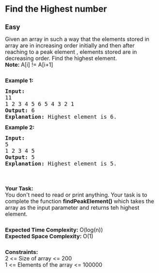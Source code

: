 # Find the Highest number
## Easy
<div class="problems_problem_content__Xm_eO"><p><span style="font-size:18px">Given an array&nbsp;in such a way that&nbsp;the elements stored in array are in increasing order&nbsp;initially&nbsp;and then after reaching to a peak element , elements stored are&nbsp;in decreasing order. Find the&nbsp;highest element.<br>
<strong>Note:&nbsp;</strong>A[i] != A[i+1]</span><br>
&nbsp;</p>

<p><strong><span style="font-size:18px">Example 1:</span></strong></p>

<pre><strong><span style="font-size:18px">Input:
</span></strong><span style="font-size:18px">11
1 2 3 4 5 6 5 4 3 2 1<strong>
Output: </strong>6
<strong>Explanation: </strong>Highest element is 6.</span></pre>

<p><span style="font-size:18px"><strong>Example 2:</strong></span></p>

<pre><span style="font-size:18px"><strong>Input:</strong>
5
1 2 3 4 5
<strong>Output: </strong>5
<strong>Explanation: </strong>Highest element is 5.
</span>
</pre>

<p>&nbsp;</p>

<p><span style="font-size:18px"><strong>Your Task:</strong><br>
You don't&nbsp;need to read or print anything. Your task is to complete the function&nbsp;<strong>findPeakElement()&nbsp;</strong>which takes the array as the input parameter and returns teh highest element.</span><br>
&nbsp;</p>

<p><span style="font-size:18px"><strong>Expected Time Complexity:&nbsp;</strong>O(log(n))<br>
<strong>Expected Space Complexity:&nbsp;</strong>O(1)</span><br>
&nbsp;</p>

<p><span style="font-size:18px"><strong>Constraints:</strong><br>
2 &lt;= Size of array &lt;= 200<br>
1 &lt;= Elements of the array &lt;= 100000&nbsp;</span></p>
</div>